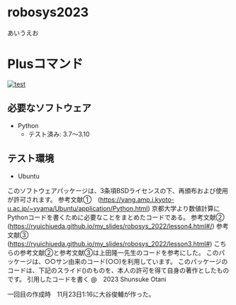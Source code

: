 # robosys2023
あいうえお
# Plusコマンド
[![test](https://github.com/teresuke/robosys2023/actions/workflows/test.yml/badge.svg)](https://github.com/teresuke/robosys2023/actions/workflows/test.yml)

## 必要なソフトウェア
* Python
  * テスト済み: 3.7～3.10

## テスト環境
* Ubuntu

このソフトウェアパッケージは、3条項BSDライセンスの下、再頒布および使用が許可されます。
参考文献➀　(https://yang.amp.i.kyoto-u.ac.jp/~yyama/Ubuntu/application/Python.html)
京都大学より数値計算にPythonコードを書くために必要なことをまとめたコードである。
参考文献➁　(https://ryuichiueda.github.io/my_slides/robosys_2022/lesson4.html#/)
参考文献➂　(https://ryuichiueda.github.io/my_slides/robosys_2022/lesson3.html#)
こちらの参考文献➁と参考文献➂は上田隆一先生のコードを参考にした。
このパッケージは、○○サン由来のコード(○○)を利用しています。
このパッケージのコードは、下記のスライド()のものを、本人の許可を得て自身の著作としたものです。
引用したコードを書く
@　2023 Shunsuke Otani

一回目の作成時　11月23日1:16に大谷俊輔が作った。
